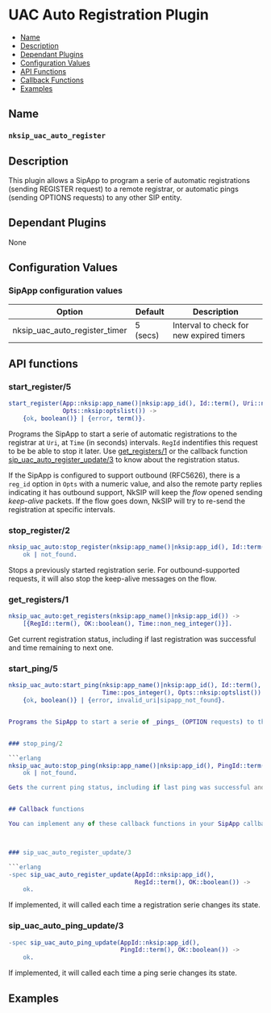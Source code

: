 # UAC Auto Registration Plugin

* [Name](#name)
* [Description](#description)
* [Dependant Plugins](#dependant-plugins)
* [Configuration Values](#configuration-values)
* [API Functions](#api-functions)
* [Callback Functions](#callback-functions)
* [Examples](#examples)


## Name
### `nksip_uac_auto_register`


## Description

This plugin allows a SipApp to program a serie of automatic registrations (sending REGISTER request) to a remote registrar, or automatic pings (sending OPTIONS requests) to any other SIP entity.


## Dependant Plugins

None


## Configuration Values

### SipApp configuration values

Option|Default|Description
---|---|---
nksip_uac_auto_register_timer|5 (secs)|Interval to check for new expired timers


## API functions

### start_register/5 

```erlang
start_register(App::nksip:app_name()|nksip:app_id(), Id::term(), Uri::nksip:user_uri(), 
               Opts::nksip:optslist()) -> 
    {ok, boolean()} | {error, term()}.
```

Programs the SipApp to start a serie of automatic registrations to the registrar at `Uri`, at `Time` (in seconds) intervals. `RegId` indentifies this request to be be able to stop it later. Use [get_registers/1](#get_registers1) or the  callback function [sip_uac_auto_register_update/3](#sip_uac_auto_register_update3) to know about the registration status.

If the SipApp is configured to support outbound (RFC5626), there is a `reg_id` option in `Opts` with a numeric value, and also the remote party replies indicating it has outbound support, NkSIP will keep the _flow_ opened sending _keep-alive_ packets. If the flow goes down, NkSIP will try to re-send the registration at specific intervals.


### stop_register/2

```erlang
nksip_uac_auto:stop_register(nksip:app_name()|nksip:app_id(), Id::term()) -> 
    ok | not_found.
```

Stops a previously started registration serie.
For outbound-supported requests, it will also stop the keep-alive messages on the flow.


### get_registers/1

```erlang
nksip_uac_auto:get_registers(nksip:app_name()|nksip:app_id()) -> 
    [{RegId::term(), OK::boolean(), Time::non_neg_integer()}].
```
Get current registration status, including if last registration was successful and time remaining to next one.
 

### start_ping/5

```erlang
nksip_uac_auto:start_ping(nksip:app_name()|nksip:app_id(), Id::term(), Uri::nksip:user_uri(), 
						  Time::pos_integer(), Opts::nksip:optslist()) -> 
    {ok, boolean()} | {error, invalid_uri|sipapp_not_found}.


Programs the SipApp to start a serie of _pings_ (OPTION requests) to the SIP element at `Uri`, at `Time` (in seconds) intervals. `Id` indentifies this request to be able to stop it later. Use [get_pings1](#get_pings1) or the callback function [sip_uac_auto_ping_update/3](#sip_uac_auto_ping_update3) to know about the ping status.


### stop_ping/2

```erlang
nksip_uac_auto:stop_ping(nksip:app_name()|nksip:app_id(), PingId::term()) ->
    ok | not_found.

Gets the current ping status, including if last ping was successful and time remaining to next one.


## Callback functions

You can implement any of these callback functions in your SipApp callback module.



### sip_uac_auto_register_update/3

```erlang
-spec sip_uac_auto_register_update(AppId::nksip:app_id(), 
	                               RegId::term(), OK::boolean()) ->
    ok.
```

If implemented, it will called each time a registration serie changes its state.


### sip_uac_auto_ping_update/3

```erlang
-spec sip_uac_auto_ping_update(AppId::nksip:app_id(), 
	                           PingId::term(), OK::boolean()) ->
    ok.
```

If implemented, it will called each time a ping serie changes its state.


## Examples

